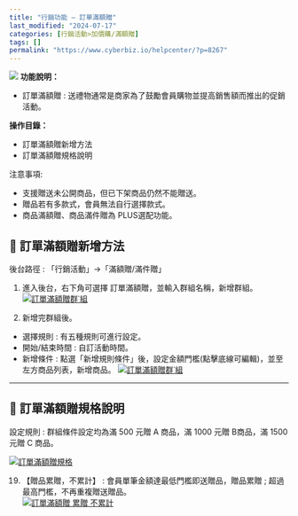 ```yaml
---
title: "行銷功能 – 訂單滿額贈"
last_modified: "2024-07-17"
categories: [行銷活動>加價購/滿額贈]
tags: []
permalink: "https://www.cyberbiz.io/helpcenter/?p=8267"
---
```


![](https://www.cyberbiz.io/helpcenter/wp-content/uploads/一般版2.png) **功能說明：**  

* 訂單滿額贈 : 送禮物通常是商家為了鼓勵會員購物並提高銷售額而推出的促銷活動。

**操作目錄：**

* 訂單滿額贈新增方法
* 訂單滿額贈規格說明

注意事項:  

* 支援贈送未公開商品，但已下架商品仍然不能贈送。
* 贈品若有多款式，會員無法自行選擇款式。
* 商品滿額贈、商品滿件贈為 PLUS選配功能。

## 📌 訂單滿額贈新增方法


後台路徑 :  「行銷活動」→「滿額贈/滿件贈」  


1. 進入後台，右下角可選擇 訂單滿額贈，並輸入群組名稱，新增群組。  
[![訂單滿額贈群˙組](https://www.cyberbiz.io/helpcenter/wp-content/uploads/滿額贈設定教學01.png)](https://www.cyberbiz.io/helpcenter/wp-content/uploads/滿額贈設定教學01.png)



2. 新增完群組後。 
* 選擇規則 : 有五種規則可進行設定。
* 開始/結束時間 : 自訂活動時間。
* 新增條件 : 點選「新增規則條件」後，設定金額門檻(點擊底線可編輯)，並至左方商品列表，新增商品。
[![訂單滿額贈群˙組](https://www.cyberbiz.io/helpcenter/wp-content/uploads/滿額贈設定教學02.png)](https://www.cyberbiz.io/helpcenter/wp-content/uploads/滿額贈設定教學02.png)

* * *

## 📌 訂單滿額贈規格說明



設定規則 : 群組條件設定均為滿 500 元贈 A 商品，滿 1000 元贈 B商品，滿 1500 元贈 C 商品。  

[![訂單滿額贈規格](https://www.cyberbiz.io/support/wp-content/uploads/滿額贈滿件贈設定教學03.png)](https://www.cyberbiz.io/support/wp-content/uploads/滿額贈滿件贈設定教學03.png)  

19. 【贈品累贈，不累計】 : 會員單筆金額達最低門檻即送贈品，贈品累贈 ; 超過最高門檻，不再重複贈送贈品。  
[![訂單滿額贈 累贈 不累計](https://www.cyberbiz.io/support/wp-content/uploads/滿額贈滿件贈設定教學06.png)](https://www.cyberbiz.io/support/wp-content/uploads/滿額贈滿件贈設定教學06.png)



